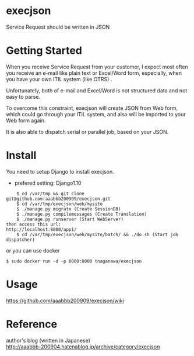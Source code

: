 # execjson
Service Request should be written in JSON

# Getting Started

When you receive Service Request from your customer, I expect most often you receive an e-mail like plain text or Excel/Word form, especially, when you have your own ITIL system (like OTRS) .

Unfortunately, both of e-mail and Excel/Word is not structured data and not easy to parse.

To overcome this constraint, execjson will create JSON from Web form, which could go through your ITIL system, and also will be imported to your Web form again.

It is also able to dispatch serial or parallel job, based on your JSON.


# Install

You need to setup Django to install execjson.
- prefered setting: Django1.10

~~~~
    $ cd /var/tmp && git clone git@github.com:aaabbb200909/execjson.git
    $ cd /var/tmp/execjson/web/mysite
    $ ./manage.py migrate (Create SessionDB)
    $ ./manage.py compilemessages (Create Translation)
    $ ./manage.py runserver (Start WebServer)
then access this url:
http://localhost:8000/app1/
    $ cd /var/tmp/execjson/web/mysite/batch/ && ./do.sh (Start job dispatcher)
~~~~

or you can use docker
~~~~
$ sudo docker run -d -p 8000:8000 tnaganawa/execjson
~~~~

# Usage
https://github.com/aaabbb200909/execjson/wiki

# Reference
author's blog (written in Japanese)  
http://aaabbb-200904.hatenablog.jp/archive/category/execjson
